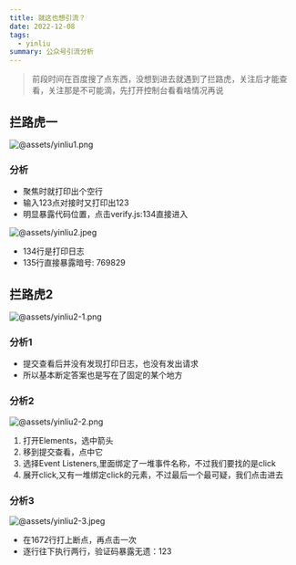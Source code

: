 ```yaml
---
title: 就这也想引流？
date: 2022-12-08
tags:
  - yinliu
summary: 公众号引流分析
---
```


> 前段时间在百度搜了点东西，没想到进去就遇到了拦路虎，关注后才能查看，关注那是不可能滴，先打开控制台看看啥情况再说

## 拦路虎一
![@assets/yinliu1.png](@assets/weapp/yinliu1.png)

### 分析
  - 聚焦时就打印出个空行
  - 输入123点对接时又打印出123
  - 明显暴露代码位置，点击verify.js:134直接进入

![@assets/yinliu2.jpeg](@assets/weapp/yinliu2.jpeg)

- 134行是打印日志
- 135行直接暴露暗号: 769829

## 拦路虎2
![@assets/yinliu2-1.png](@assets/weapp/yinliu2-1.png)

### 分析1
  - 提交查看后并没有发现打印日志，也没有发出请求 
  - 所以基本断定答案也是写在了固定的某个地方

### 分析2
![@assets/yinliu2-2.png](@assets/weapp/yinliu2-2.png)

  1. 打开Elements，选中箭头
  2. 移到提交查看，点中它
  3. 选择Event Listeners,里面绑定了一堆事件名称，不过我们要找的是click
  4. 展开click,又有一堆绑定click的元素，不过最后一个最可疑，我们点击进去

### 分析3
![@assets/yinliu2-3.jpeg](@assets/weapp/yinliu2-3.jpeg)

  - 在1672行打上断点，再点击一次
  - 逐行往下执行两行，验证码暴露无遗：123